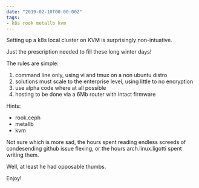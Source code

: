 ```yaml
---
date: "2019-02-10T00:00:00Z"
tags:
- k8s rook metallb kvm
---
```


Setting up a k8s local cluster on KVM is surprisingly non-intuative.  

Just the prescription needed to fill these long winter days!

The rules are simple:  
1. command line only, using vi and tmux on a non ubuntu distro
1. solutions must scale to the enterprise level, using little to no encryption
1. use alpha code where at all possible
1. hosting to be done via a 6Mb router with intact firmware

Hints:
* rook.ceph
* metallb
* kvm

Not sure which is more sad, the hours spent reading endless screeds of condesending github issue flexing, or the hours arch.linux.ligotti spent writing them.

Well, at least he had opposable thumbs.

Enjoy!

